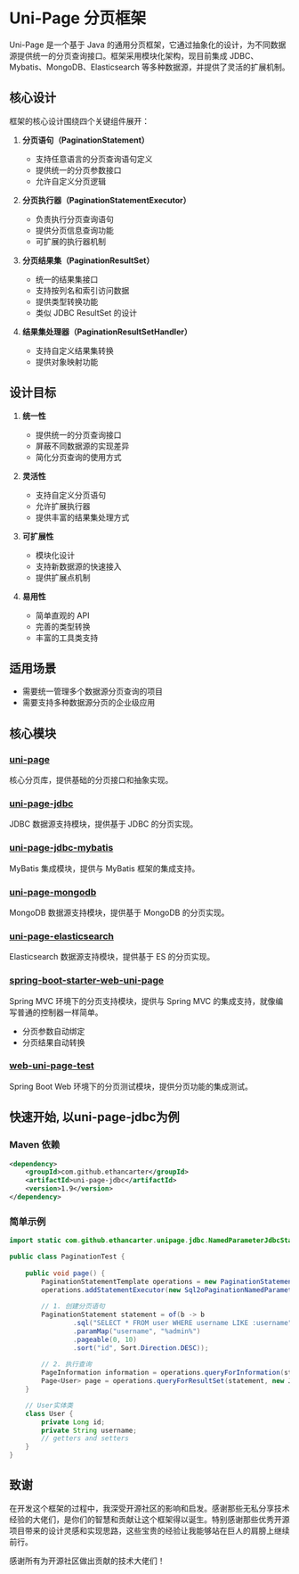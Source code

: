 # Uni-Page 分页框架

Uni-Page 是一个基于 Java 的通用分页框架，它通过抽象化的设计，为不同数据源提供统一的分页查询接口。框架采用模块化架构，现目前集成 JDBC、Mybatis、MongoDB、Elasticsearch 等多种数据源，并提供了灵活的扩展机制。

## 核心设计

框架的核心设计围绕四个关键组件展开：

1. **分页语句（PaginationStatement）**
    - 支持任意语言的分页查询语句定义
    - 提供统一的分页参数接口
    - 允许自定义分页逻辑

2. **分页执行器（PaginationStatementExecutor）**
    - 负责执行分页查询语句
    - 提供分页信息查询功能
    - 可扩展的执行器机制

3. **分页结果集（PaginationResultSet）**
    - 统一的结果集接口
    - 支持按列名和索引访问数据
    - 提供类型转换功能
    - 类似 JDBC ResultSet 的设计

4. **结果集处理器（PaginationResultSetHandler）**
    - 支持自定义结果集转换
    - 提供对象映射功能


## 设计目标

1. **统一性**
    - 提供统一的分页查询接口
    - 屏蔽不同数据源的实现差异
    - 简化分页查询的使用方式

2. **灵活性**
    - 支持自定义分页语句
    - 允许扩展执行器
    - 提供丰富的结果集处理方式

3. **可扩展性**
    - 模块化设计
    - 支持新数据源的快速接入
    - 提供扩展点机制

4. **易用性**
    - 简单直观的 API
    - 完善的类型转换
    - 丰富的工具类支持
## 适用场景

- 需要统一管理多个数据源分页查询的项目
- 需要支持多种数据源分页的企业级应用

## 核心模块

### [uni-page](https://github.com/ethan-carter-g/uni-page/tree/main/uni-page)
核心分页库，提供基础的分页接口和抽象实现。

### [uni-page-jdbc](https://github.com/ethan-carter-g/uni-page/tree/main/uni-page-jdbc)
JDBC 数据源支持模块，提供基于 JDBC 的分页实现。

### [uni-page-jdbc-mybatis](https://github.com/ethan-carter-g/uni-page/tree/main/uni-page-jdbc-mybatis)
MyBatis 集成模块，提供与 MyBatis 框架的集成支持。
    
### [uni-page-mongodb](https://github.com/ethan-carter-g/uni-page/tree/main/uni-page-mongodb)
MongoDB 数据源支持模块，提供基于 MongoDB 的分页实现。

### [uni-page-elasticsearch](https://github.com/ethan-carter-g/uni-page/tree/main/uni-page-elasticsearch)
Elasticsearch 数据源支持模块，提供基于 ES 的分页实现。

### [spring-boot-starter-web-uni-page](https://github.com/ethan-carter-g/uni-page/tree/main/spring-boot-starter-web-uni-page)
Spring MVC 环境下的分页支持模块，提供与 Spring MVC 的集成支持，就像编写普通的控制器一样简单。
- 分页参数自动绑定
- 分页结果自动转换

### [web-uni-page-test](https://github.com/ethan-carter-g/uni-page/tree/main/web-uni-page-test)
Spring Boot Web 环境下的分页测试模块，提供分页功能的集成测试。


## 快速开始, 以uni-page-jdbc为例

### Maven 依赖

```xml
<dependency>
    <groupId>com.github.ethancarter</groupId>
    <artifactId>uni-page-jdbc</artifactId>
    <version>1.9</version>
</dependency>
```

### 简单示例

```java
import static com.github.ethancarter.unipage.jdbc.NamedParameterJdbcStatement.of;

public class PaginationTest {
   
    public void page() {
        PaginationStatementTemplate operations = new PaginationStatementTemplate();
        operations.addStatementExecutor(new Sql2oPaginationNamedParameterStatementExecutor(dataSource));
        
        // 1. 创建分页语句
        PaginationStatement statement = of(b -> b
                .sql("SELECT * FROM user WHERE username LIKE :username")
                .paramMap("username", "%admin%")
                .pageable(0, 10)
                .sort("id", Sort.Direction.DESC));
        
        // 2. 执行查询
        PageInformation information = operations.queryForInformation(statement);
        Page<User> page = operations.queryForResultSet(statement, new JdbcBeanPropertyPaginationRowMapper<>(User.class));
    }

    // User实体类
    class User {
        private Long id;
        private String username;
        // getters and setters
    }
}
```


## 致谢

在开发这个框架的过程中，我深受开源社区的影响和启发。感谢那些无私分享技术经验的大佬们，是你们的智慧和贡献让这个框架得以诞生。特别感谢那些优秀开源项目带来的设计灵感和实现思路，这些宝贵的经验让我能够站在巨人的肩膀上继续前行。

感谢所有为开源社区做出贡献的技术大佬们！